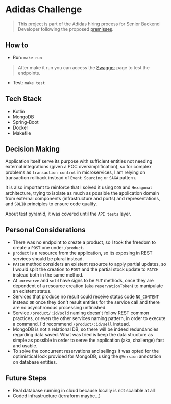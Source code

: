 # Adidas Challenge

> This project is part of the Adidas hiring process for Senior Backend Developer following the proposed [premisses](./auxiliary-files/confirmed_challenge.pdf).

## How to

- Run: `make run`
> After make it run you can access the [Swagger](http://localhost:8080/documentation/swagger-ui/) page to test the endpoints.
- Test: `make test`

## Tech Stack

- Kotlin
- MongoDB
- Spring-Boot
- Docker
- Makefile

## Decision Making

Application itself serve its purpose with sufficient entities not needing external integrations (given a POC oversimplification), so for complex problems as `transaction control` in microservices, I am relying on transaction rollback instead of `Event Sourcing` or `SAGA` pattern.

It is also important to reinforce that I solved it using `DDD` and `Hexagonal` architecture, trying to isolate as much as possible the application domain from external components (infrastructure and ports) and representations, and `SOLID` principles to ensure code quality.

About test pyramid, it was covered until the `API tests` layer. 

## Personal Considerations

- There was no endpoint to create a product, so I took the freedom to create a `POST` one under `/product`.
- `product` is a resource from the application, so its exposing in REST services should be plural instead.
- `PATCH` method considers an existent resource to apply partial updates, so I would split the creation to `POST` and the partial stock update to `PATCH` instead both in the same method.
- At `unreserve` and `sold` have signs to be `PUT` methods, once they are dependent of a resource creation (aka `reservationToken`) to manipulate an existent status.
- Services that produce no result could receive status code `NO_CONTENT` instead `OK` once they don't result entities for the service call and there are no asynchronous processing unfinished.
- Service `/product/:id/sold` naming doesn't follow REST common practices, or even the other services naming pattern, in order to execute a command. I'd recommend `/product/:id/sell` instead.
- MongoDB is not a relational DB, so there will be indeed redundancies regarding data saved. What was tried is keep the data structure as simple as possible in order to serve the application (aka, challenge) fast and usable.
- To solve the concurrent reservations and sellings it was opted for the optimistical lock provided for MongoDB, using the `@Version` annotation on database entities. 

## Future Steps

- Real database running in cloud because locally is not scalable at all
- Coded infrastructure (terraform maybe...)


